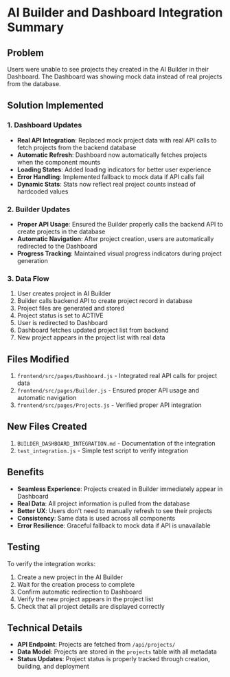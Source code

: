 # AI Builder and Dashboard Integration Summary

## Problem
Users were unable to see projects they created in the AI Builder in their Dashboard. The Dashboard was showing mock data instead of real projects from the database.

## Solution Implemented

### 1. Dashboard Updates
- **Real API Integration**: Replaced mock project data with real API calls to fetch projects from the backend database
- **Automatic Refresh**: Dashboard now automatically fetches projects when the component mounts
- **Loading States**: Added loading indicators for better user experience
- **Error Handling**: Implemented fallback to mock data if API calls fail
- **Dynamic Stats**: Stats now reflect real project counts instead of hardcoded values

### 2. Builder Updates
- **Proper API Usage**: Ensured the Builder properly calls the backend API to create projects in the database
- **Automatic Navigation**: After project creation, users are automatically redirected to the Dashboard
- **Progress Tracking**: Maintained visual progress indicators during project generation

### 3. Data Flow
1. User creates project in AI Builder
2. Builder calls backend API to create project record in database
3. Project files are generated and stored
4. Project status is set to ACTIVE
5. User is redirected to Dashboard
6. Dashboard fetches updated project list from backend
7. New project appears in the project list with real data

## Files Modified
1. `frontend/src/pages/Dashboard.js` - Integrated real API calls for project data
2. `frontend/src/pages/Builder.js` - Ensured proper API usage and automatic navigation
3. `frontend/src/pages/Projects.js` - Verified proper API integration

## New Files Created
1. `BUILDER_DASHBOARD_INTEGRATION.md` - Documentation of the integration
2. `test_integration.js` - Simple test script to verify integration

## Benefits
- **Seamless Experience**: Projects created in Builder immediately appear in Dashboard
- **Real Data**: All project information is pulled from the database
- **Better UX**: Users don't need to manually refresh to see their projects
- **Consistency**: Same data is used across all components
- **Error Resilience**: Graceful fallback to mock data if API is unavailable

## Testing
To verify the integration works:
1. Create a new project in the AI Builder
2. Wait for the creation process to complete
3. Confirm automatic redirection to Dashboard
4. Verify the new project appears in the project list
5. Check that all project details are displayed correctly

## Technical Details
- **API Endpoint**: Projects are fetched from `/api/projects/`
- **Data Model**: Projects are stored in the `projects` table with all metadata
- **Status Updates**: Project status is properly tracked through creation, building, and deployment